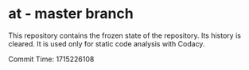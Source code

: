 # at - master branch

This repository contains the frozen state of the repository.
Its history is cleared. It is used only for static code
analysis with Codacy.

Commit Time: 1715226108